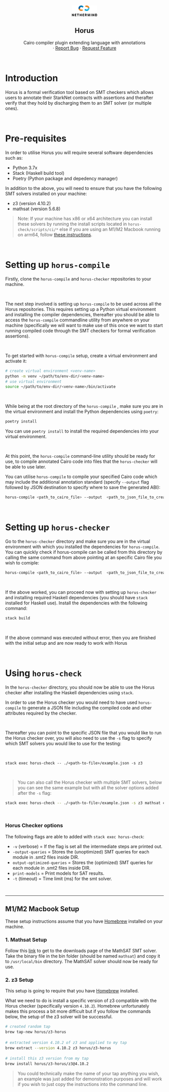 <div align="center">
<br />
    <img src="./static/nethermind.png" alt="Ethereum" width="80" >

<br />
  <h2 align="center">Horus</h2>
  <p align="center">
    Cairo compiler plugin extending language with annotations
    <br />
    ·
    <a href="https://github.com/NethermindEth/horus-compile/issues">Report Bug</a>
    ·
    <a href="https://github.com/NethermindEth/horus-compile/issues">Request Feature</a>
  </p>
</div>

<br>

# Introduction

Horus is a formal verification tool based on SMT checkers which allows users to annotate their StarkNet contracts with assertions and therafter verify that they hold by discharging them to an SMT solver (or multiple ones).

<br>

# Pre-requisites

In order to utilise Horus you will require several software dependencies such as:

- Python 3.7x
- Stack (Haskell build tool)
- Poetry (Python package and depedency manager)

In addition to the above, you will need to ensure that you have the following SMT solvers installed on your machine:

- z3 (version 4.10.2)
- mathsat (version 5.6.8)

> Note: If your machine has x86 or x64 architecture you can install these solvers by running the install scripts located in `horus-check/scripts/ci/*` else if you are using an M1/M2 Macbook running on arm64, follow [these instructions](#m1-m2).

<br>

# Setting up `horus-compile`

Firstly, clone the `horus-compile` and `horus-checker` repositories to your machine.

<br>

The next step involved is setting up `horus-compile` to be used across all the Horus repositories. This requires setting up a Python virtual environment and installing the compiler dependencies, thereafter you should be able to access the `horus-compile` commandline utility from anywhere on your machine (specifically we will want to make use of this once we want to start running compiled code through the SMT checkers for formal verification assertions).

<br>

To get started with `horus-compile` setup, create a virtual environment and activate it:

```bash
# create virtual environment <venv-name>
python -m venv ~/path/to/env-dir/<venv-name>
# use virtual environment
source ~/path/to/env-dir/<venv-name>/bin/activate
```

<br>

While being at the root directory of the `horus-compile` , make sure you are in the virtual environment and install the Python dependencies using `poetry`:

```bash
poetry install
```

You can use `poetry install` to install the required dependencies into your virtual environment.

<br>

At this point, the `horus-compile` command-line utility should be ready for use, to compile annotated Cairo code into files that the `horus-checker` will be able to use later.

You can utilise `horus-compile` to compile your specified Cairo code which may include the additional annotation standard (specify `--output` flag followed by JSON destination to specify where to save the generated ABI):

```bash
horus-compile <path_to_cairo_file> --output  <path_to_json_file_to_create>
```

<br>

# Setting up `horus-checker`

Go to the `horus-checker` directory and make sure you are in the virtual environment with which you installed the dependencies for `horus-compile`. You can quickly check if horus-compile can be called from this directory by calling the same command from above pointing at an specific Cairo file you wish to comiple:

```bash
horus-compile <path_to_cairo_file> --output  <path_to_json_file_to_create>
```

<br>

If the above worked, you can proceed now with setting up `horus-checker` and installing required Haskell dependencies (you should have `stack` installed for Haskell use). Install the dependencies with the following command:

```bash
stack build
```

<br>

If the above command was executed without error, then you are finished with the initial setup and are now ready to work with Horus

<br>

# Using `horus-check`

In the `horus-checker` directory, you should now be able to use the Horus checker after installing the Haskell dependencies using `stack`.

In order to use the Horus checker you would need to have used `horus-compile` to generate a JSON file including the compiled code and other attributes required by the checker.

<br>

Thereafter you can point to the specific JSON file that you would like to run the Horus checker over, you will also need to use the `-s` flag to specify which SMT solvers you would like to use for the testing:

<br>

```
stack exec horus-check -- ./<path-to-file>/example.json -s z3
```

<br>

> You can also call the Horus checker with multiple SMT solvers, below you can see the same example but with all the solver options added after the `-s` flag:

```bash
stack exec horus-check -- ./<path-to-file>/example.json -s z3 mathsat cvc5
```

<br>

### Horus Checker options

The following flags are able to added with `stack exec horus-check`:

- `-v` (verbose) = If the flag is set all the intermediate steps are printed out.
- `-output-queries` = Stores the (unoptimized) SMT queries for each module in .smt2 files inside DIR.
- `output-optimized-queries` = Stores the (optimized) SMT queries for each module in .smt2 files inside DIR.
- `print-models` = Print models for SAT results.
- `-t` (timeout) = Time limit (ms) for the smt solver.

<br>

---

<h2 id="m1-m2">M1/M2 Macbook Setup</h2>

These setup instructions assume that you have [Homebrew](https://brew.sh/) installed on your machine.

### 1. Mathsat Setup

Follow this [link](https://mathsat.fbk.eu/download.html) to get to the downloads page of the MathSAT SMT solver. Take the binary file in the bin folder (should be named `mathsat`) and copy it to `/usr/local/bin` directory.
The MathSAT solver should now be ready for use.

### 2. z3 Setup

This setup is going to require that you have [Homebrew](https://brew.sh/) installed.

What we need to do is install a specific version of z3 compatible with the Horus checker (specifically version `4.10.2`). Homebrew unfortunately makes this process a bit more difficult but if you follow the commands below, the setup of the z3 solver will be successful.

```bash
# created random tap
brew tap-new horus/z3-horus

# extracted version 4.10.2 of z3 and applied to my tap
brew extract --version 4.10.2 z3 horus/z3-horus

# install this z3 version from my tap
brew install horus/z3-horus/z3@4.10.2
```

> You could technically make the name of your tap anything you wish, an example was just added for demonstration purposes and will work if you wish to just copy the instructions into the command line.
